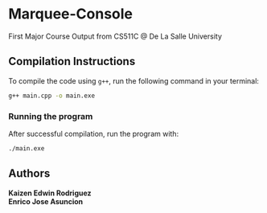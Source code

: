 # Marquee-Console
First Major Course Output from CS511C @ De La Salle University

## Compilation Instructions

To compile the code using `g++`, run the following command in your terminal:

```bash
g++ main.cpp -o main.exe
```
### Running the program
After successful compilation, run the program with:

```bash
./main.exe
```

## Authors
**Kaizen Edwin Rodriguez**<br>
**Enrico Jose Asuncion**
